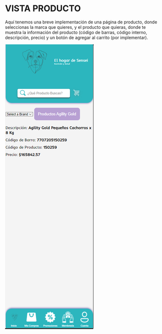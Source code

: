 # VISTA PRODUCTO

Aquí tenemos una breve implementación de una página de producto, donde seleccionas la marca que quieres, y el producto que quieras, donde te muestra la información del producto (código de barras, código interno, descripción, precio) y un botón de agregar al carrito (por implementar).

![PRODUCTO](../static/src/vista-producto.png)

